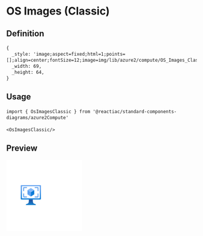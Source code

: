 # OS Images (Classic)

## Definition

```
{
  _style: 'image;aspect=fixed;html=1;points=[];align=center;fontSize=12;image=img/lib/azure2/compute/OS_Images_Classic.svg;strokeColor=none;',
  _width: 69,
  _height: 64,
}
```

## Usage

```
import { OsImagesClassic } from '@reactiac/standard-components-diagrams/azure2Compute'

<OsImagesClassic/>
```

## Preview

<img src="./os-images-classic.png" width="200"/>
